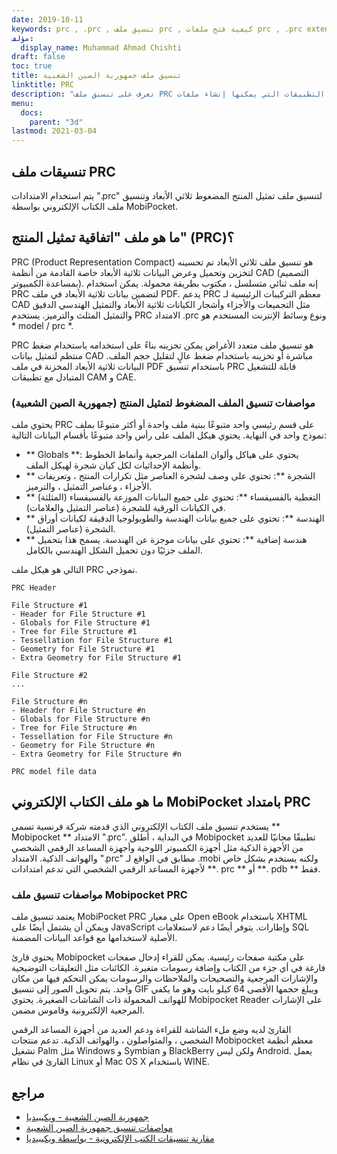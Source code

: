```yaml
---
date: 2019-10-11
keywords: prc , .prc , تنسيق ملف prc , كيفية فتح ملفات prc , .prc extension , prc extension
مؤلف:
  display_name: Muhammad Ahmad Chishti
draft: false
toc: true
title: تنسيق ملف جمهورية الصين الشعبية
linktitle: PRC
description: "تعرف على تنسيق ملف PRC وواجهات برمجة التطبيقات التي يمكنها إنشاء ملفات PRC وفتحها."
menu:
  docs:
    parent: "3d"
lastmod: 2021-03-04
---
```

## تنسيقات ملف PRC
يتم استخدام الامتدادات ".prc" لتنسيق ملف تمثيل المنتج المضغوط ثلاثي الأبعاد وتنسيق ملف الكتاب الإلكتروني بواسطة MobiPocket.

## ما هو ملف "اتفاقية تمثيل المنتج" (PRC)؟

PRC (Product Representation Compact) هو تنسيق ملف ثلاثي الأبعاد تم تحسينه لتخزين وتحميل وعرض البيانات ثلاثية الأبعاد خاصة القادمة من أنظمة CAD (التصميم بمساعدة الكمبيوتر). إنه ملف ثنائي متسلسل ، مكتوب بطريقة محمولة. يمكن استخدام PRC لتضمين بيانات ثلاثية الأبعاد في ملف PDF. يدعم PRC معظم التركيبات الرئيسية لـ CAD مثل التجميعات والأجزاء وأشجار الكيانات ثلاثية الأبعاد والتمثيل الهندسي الدقيق والتمثيل المثلث والترميز. يستخدم PRC الامتداد .prc ونوع وسائط الإنترنت المستخدم هو * model / prc *.

PRC هو تنسيق ملف متعدد الأغراض يمكن تخزينه بناءً على استخدامه باستخدام ضغط منتظم لتمثيل بيانات CAD مباشرة أو تخزينه باستخدام ضغط عالٍ لتقليل حجم الملف. البيانات ثلاثية الأبعاد المخزنة في ملف PDF باستخدام تنسيق PRC قابلة للتشغيل المتبادل مع تطبيقات CAM و CAE.

### مواصفات تنسيق الملف المضغوط لتمثيل المنتج (جمهورية الصين الشعبية)

يحتوي ملف PRC على قسم رئيسي واحد متبوعًا ببنية ملف واحدة أو أكثر متبوعًا بملف نموذج واحد في النهاية. يحتوي هيكل الملف على رأس واحد متبوعًا بأقسام البيانات التالية:

- ** Globals **: يحتوي على هياكل وألوان الملفات المرجعية وأنماط الخطوط وأنظمة الإحداثيات لكل كيان شجرة لهيكل الملف.
- ** الشجرة **: تحتوي على وصف لشجرة العناصر مثل تكرارات المنتج ، وتعريفات الأجزاء ، وعناصر التمثيل ، والترميز.
- ** التغطية بالفسيفساء **: تحتوي على جميع البيانات الموزعة بالفسيفساء (المثلثة) في الكيانات الورقية للشجرة (عناصر التمثيل والعلامات).
- ** الهندسة **: تحتوي على جميع بيانات الهندسة والطوبولوجيا الدقيقة لكيانات أوراق الشجرة (عناصر التمثيل).
- ** هندسة إضافية **: تحتوي على بيانات موجزة عن الهندسة. يسمح هذا بتحميل الملف جزئيًا دون تحميل الشكل الهندسي بالكامل.

التالي هو هيكل ملف PRC نموذجي.

```console
PRC Header

File Structure #1
- Header for File Structure #1
- Globals for File Structure #1
- Tree for File Structure #1
- Tessellation for File Structure #1
- Geometry for File Structure #1
- Extra Geometry for File Structure #1

File Structure #2
...

File Structure #n
- Header for File Structure #n
- Globals for File Structure #n
- Tree for File Structure #n
- Tessellation for File Structure #n
- Geometry for File Structure #n
- Extra Geometry for File Structure #n

PRC model file data
```
## ما هو ملف الكتاب الإلكتروني MobiPocket بامتداد PRC
يستخدم تنسيق ملف الكتاب الإلكتروني الذي قدمته شركة فرنسية تسمى ** Mobipocket ** الامتداد ".prc". في البداية ، أطلق Mobipocket تطبيقًا مجانيًا للعديد من الأجهزة الذكية مثل أجهزة الكمبيوتر اللوحية وأجهزة المساعد الرقمي الشخصي والهواتف الذكية. الامتداد ".prc" مطابق في الواقع لـ .mobi ولكنه يستخدم بشكل خاص لأجهزة المساعد الرقمي الشخصي التي تدعم امتدادات **. prc ** أو **. pdb ** فقط.

### مواصفات تنسيق ملف Mobipocket PRC
يعتمد تنسيق ملف MobiPocket PRC على معيار Open eBook باستخدام XHTML ويمكن أن يشتمل أيضًا على JavaScript وإطارات. يتوفر أيضًا دعم لاستعلامات SQL الأصلية لاستخدامها مع قواعد البيانات المضمنة.

يحتوي قارئ Mobipocket على مكتبة صفحات رئيسية. يمكن للقراء إدخال صفحات فارغة في أي جزء من الكتاب وإضافة رسومات متغيرة. الكائنات مثل التعليقات التوضيحية والإشارات المرجعية والتصحيحات والملاحظات والرسومات يمكن التحكم فيها من مكان واحد. يتم تحويل الصور إلى تنسيق GIF ويبلغ حجمها الأقصى 64 كيلو بايت وهو ما يكفي للهواتف المحمولة ذات الشاشات الصغيرة. يحتوي Mobipocket Reader على الإشارات المرجعية الإلكترونية وقاموس مضمن.

القارئ لديه وضع ملء الشاشة للقراءة ودعم العديد من أجهزة المساعد الرقمي الشخصي ، والمتواصلون ، والهواتف الذكية. تدعم منتجات Mobipocket معظم أنظمة تشغيل Palm مثل Windows و Symbian و BlackBerry ولكن ليس Android. يعمل القارئ في نظام Linux أو Mac OS X باستخدام WINE.

## مراجع

- [جمهورية الصين الشعبية - ويكيبيديا](https://en.wikipedia.org/wiki/PRC_(file_format))
- [مواصفات تنسيق جمهورية الصين الشعبية](https://web.archive.org/web/20081202034541/http://livedocs.adobe.com/acrobat_sdk/9/Acrobat9_HTMLHelp/API_References/PRCReference/PRC_Format_Specification/index.html)
- [مقارنة تنسيقات الكتب الإلكترونية - بواسطة ويكيبيديا](https://en.wikipedia.org/wiki/Comparison_of_e-book_formats)


